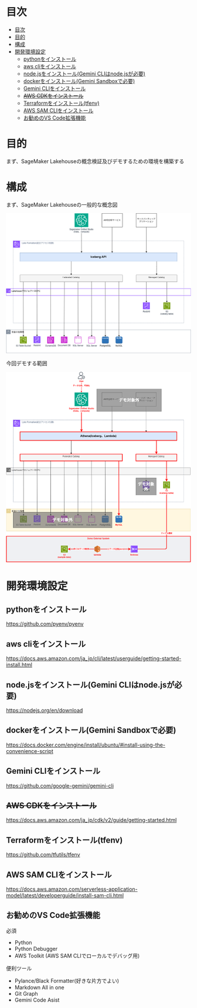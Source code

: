 # 目次

- [目次](#目次)
- [目的](#目的)
- [構成](#構成)
- [開発環境設定](#開発環境設定)
  - [pythonをインストール](#pythonをインストール)
  - [aws cliをインストール](#aws-cliをインストール)
  - [node.jsをインストール(Gemini CLIはnode.jsが必要)](#nodejsをインストールgemini-cliはnodejsが必要)
  - [dockerをインストール(Gemini Sandboxで必要)](#dockerをインストールgemini-sandboxで必要)
  - [Gemini CLIをインストール](#gemini-cliをインストール)
  - [~~AWS CDKをインストール~~](#aws-cdkをインストール)
  - [Terraformをインストール(tfenv)](#terraformをインストールtfenv)
  - [AWS SAM CLIをインストール](#aws-sam-cliをインストール)
  - [お勧めのVS Code拡張機能](#お勧めのvs-code拡張機能)

# 目的

まず、SageMaker Lakehouseの概念検証及びデモするための環境を構築する

# 構成

まず、SageMaker Lakehouseの一般的な概念図

![SageMakerLakehouse一般概念図](docs/SageMakerLakehouse一般概念図.drawio.png)

今回デモする範囲

![システム構成](docs/AWS構成図.drawio.png)

# 開発環境設定

## pythonをインストール

https://github.com/pyenv/pyenv

## aws cliをインストール

https://docs.aws.amazon.com/ja_jp/cli/latest/userguide/getting-started-install.html

## node.jsをインストール(Gemini CLIはnode.jsが必要)

https://nodejs.org/en/download

## dockerをインストール(Gemini Sandboxで必要)

https://docs.docker.com/engine/install/ubuntu/#install-using-the-convenience-script

## Gemini CLIをインストール

https://github.com/google-gemini/gemini-cli

## ~~AWS CDKをインストール~~

https://docs.aws.amazon.com/ja_jp/cdk/v2/guide/getting-started.html

## Terraformをインストール(tfenv)

https://github.com/tfutils/tfenv

## AWS SAM CLIをインストール

https://docs.aws.amazon.com/serverless-application-model/latest/developerguide/install-sam-cli.html

## お勧めのVS Code拡張機能

必須
- Python
- Python Debugger
- AWS Toolkit (AWS SAM CLIでローカルでデバッグ用)

便利ツール
- Pylance/Black Formatter(好きな片方でよい)
- Markdown All in one
- Git Graph
- Gemini Code Asist
